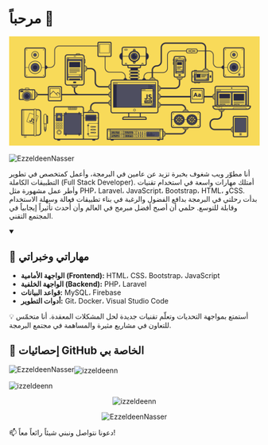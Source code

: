 # مرحباً 👋

![Full Stack Developer](https://raw.githubusercontent.com/muhammadnurulahsan/muhammadnurulahsan/main/ahsan.gif)

<p align="left">
  <img src="https://komarev.com/ghpvc/?username=EzzeldeenNasser&label=عدد%20زيارات%20الملف%20الشخصي&color=blueviolet&style=flat" alt="EzzeldeenNasser" />
</p>

أنا مطوّر ويب شغوف بخبرة تزيد عن عامين في البرمجة، وأعمل كمتخصص في تطوير التطبيقات الكاملة (Full Stack Developer). أمتلك مهارات واسعة في استخدام تقنيات وأطر عمل مشهورة مثل PHP، Laravel، JavaScript، Bootstrap، HTML، وCSS. بدأت رحلتي في البرمجة بدافع الفضول والرغبة في بناء تطبيقات فعالة وسهلة الاستخدام وقابلة للتوسع. حلمي أن أصبح أفضل مبرمج في العالم وأن أُحدث تأثيراً إيجابياً في المجتمع التقني.  

<details open>
  <summary><h2>🌟 مهاراتي وخبراتي</h2></summary>
  
  - **الواجهة الأمامية (Frontend):** HTML، CSS، Bootstrap، JavaScript  
  - **الواجهة الخلفية (Backend):** PHP، Laravel  
  - **قواعد البيانات:** MySQL، Firebase  
  - **أدوات التطوير:** Git، Docker، Visual Studio Code  

💡 أستمتع بمواجهة التحديات وتعلّم تقنيات جديدة لحل المشكلات المعقدة. أنا متحمّس للتعاون في مشاريع مثيرة والمساهمة في مجتمع البرمجة.
</details>

<h2>🔭 إحصائيات GitHub الخاصة بي</h2>
<p>
  <img align="left" src="https://github-readme-stats.vercel.app/api/top-langs?username=izzeldeenn&show_icons=true&locale=ar&layout=compact" alt="EzzeldeenNasser" />
</p>
<p>
  <img align="center" src="https://github-readme-stats.vercel.app/api?username=izzeldeenn&show_icons=true&locale=ar" alt="izzeldeenn" />
</p>

<p align="left">
  <img src="https://github-profile-trophy.vercel.app/?username=izzeldeenn" alt="izzeldeenn" />
</p>

<p align="center">
  <img src="https://github-readme-streak-stats.herokuapp.com/?user=izzeldeenn" alt="izzeldeenn">
</p>

<p align="center">
  <img src="https://github-readme-activity-graph.vercel.app/graph/?username=izzeldeenn&bg_color=RRGGBBAA&title_color=00abf0&color=00abf0&line=00abf0&point=DEDEDE&hide_border=true&custom_title=مخطط%20المساهمات" alt="EzzeldeenNasser"/>
</p>

<p>
  📫 دعونا نتواصل ونبني شيئاً رائعاً معاً!
</p>
